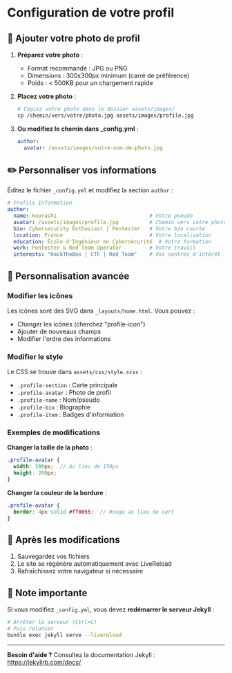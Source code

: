 # Configuration de votre profil

## 📸 Ajouter votre photo de profil

1. **Préparez votre photo** :
   - Format recommandé : JPG ou PNG
   - Dimensions : 300x300px minimum (carré de préférence)
   - Poids : < 500KB pour un chargement rapide

2. **Placez votre photo** :
   ```bash
   # Copiez votre photo dans le dossier assets/images/
   cp /chemin/vers/votre/photo.jpg assets/images/profile.jpg
   ```

3. **Ou modifiez le chemin dans _config.yml** :
   ```yaml
   author:
     avatar: /assets/images/votre-nom-de-photo.jpg
   ```

## ✏️ Personnaliser vos informations

Éditez le fichier `_config.yml` et modifiez la section `author` :

```yaml
# Profile Information
author:
  name: kuorashi                              # Votre pseudo
  avatar: /assets/images/profile.jpg          # Chemin vers votre photo
  bio: Cybersecurity Enthusiast | Pentester   # Votre bio courte
  location: France                            # Votre localisation
  education: École d'Ingénieur en Cybersécurité  # Votre formation
  work: Pentester & Red Team Operator         # Votre travail
  interests: "HackTheBox | CTF | Red Team"    # Vos centres d'intérêt
```

## 🎨 Personnalisation avancée

### Modifier les icônes

Les icônes sont des SVG dans `_layouts/home.html`. Vous pouvez :
- Changer les icônes (cherchez "profile-icon")
- Ajouter de nouveaux champs
- Modifier l'ordre des informations

### Modifier le style

Le CSS se trouve dans `assets/css/style.scss` :
- `.profile-section` : Carte principale
- `.profile-avatar` : Photo de profil
- `.profile-name` : Nom/pseudo
- `.profile-bio` : Biographie
- `.profile-item` : Badges d'information

### Exemples de modifications

**Changer la taille de la photo** :
```scss
.profile-avatar {
  width: 200px;  // Au lieu de 150px
  height: 200px;
}
```

**Changer la couleur de la bordure** :
```scss
.profile-avatar {
  border: 4px solid #ff0055;  // Rouge au lieu de vert
}
```

## 🚀 Après les modifications

1. Sauvegardez vos fichiers
2. Le site se régénère automatiquement avec LiveReload
3. Rafraîchissez votre navigateur si nécessaire

## 📝 Note importante

Si vous modifiez `_config.yml`, vous devez **redémarrer le serveur Jekyll** :

```bash
# Arrêter le serveur (Ctrl+C)
# Puis relancer
bundle exec jekyll serve --livereload
```

---

**Besoin d'aide ?** Consultez la documentation Jekyll : https://jekyllrb.com/docs/

